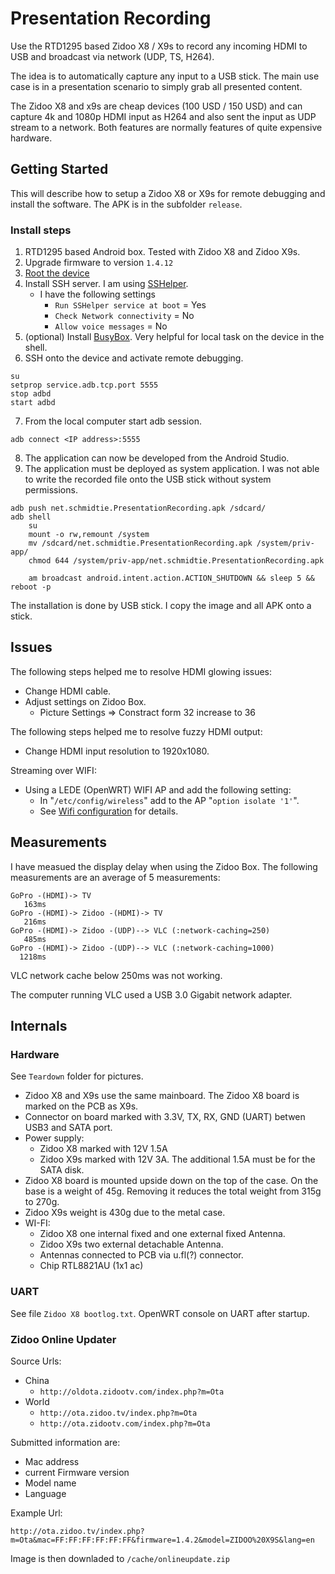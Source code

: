 # Presentation Recording

Use the RTD1295 based Zidoo X8 / X9s to record any incoming HDMI to USB and broadcast via network (UDP, TS, H264).

The idea is to automatically capture any input to a USB stick. The main use case is in a presentation scenario to simply grab all presented content.

The Zidoo X8 and x9s are cheap devices (100 USD / 150 USD) and can capture 4k and 1080p HDMI input as H264 and also sent the input as UDP stream to a network. Both features are normally features of quite expensive hardware.

## Getting Started

This will describe how to setup a Zidoo X8 or X9s for remote debugging and install the software.
The APK is in the subfolder ```release```.

### Install steps
 1. RTD1295 based Android box. Tested with Zidoo X8 and Zidoo X9s.
 2. Upgrade firmware to version `1.4.12`
 3. [Root the device](https://www.zidoo.tv/Support/guide/guide_target/b7ywTwiBwahKKmVViAFMcQ%3D%3D.html)
 4. Install SSH server. I am using [SSHelper](https://arachnoid.com/android/SSHelper/).
    * I have the following settings
      * `Run SSHelper service at boot` = Yes
      * `Check Network connectivity` = No
      * `Allow voice messages` = No
 5. (optional) Install [BusyBox](https://f-droid.org/en/packages/ru.meefik.busybox/). Very helpful for local task on the device in the shell.
 6. SSH onto the device and activate remote debugging.
```
su
setprop service.adb.tcp.port 5555
stop adbd
start adbd
```
 7. From the local computer start adb session.
```
adb connect <IP address>:5555
```
 8. The application can now be developed from the Android Studio.
 9. The application must be deployed as system application. I was not able to write the recorded file onto the USB stick without system permissions.
```
adb push net.schmidtie.PresentationRecording.apk /sdcard/
adb shell
	su
	mount -o rw,remount /system
	mv /sdcard/net.schmidtie.PresentationRecording.apk /system/priv-app/
	chmod 644 /system/priv-app/net.schmidtie.PresentationRecording.apk

	am broadcast android.intent.action.ACTION_SHUTDOWN && sleep 5 && reboot -p
```

The installation is done by USB stick. I copy the image and all APK onto a stick.

## Issues
The following steps helped me to resolve HDMI glowing issues:
 * Change HDMI cable.
 * Adjust settings on Zidoo Box.
   * Picture Settings => Constract form 32 increase to 36

The following steps helped me to resolve fuzzy HDMI output:
 * Change HDMI input resolution to 1920x1080.

Streaming over WIFI:
 * Using a LEDE (OpenWRT) WIFI AP and add the following setting:
    *  In "```/etc/config/wireless```" add to the AP "```option isolate '1'```".
    * See [Wifi configuration](https://lede-project.org/docs/user-guide/wifi_configuration) for details.


## Measurements

I have measued the display delay when using the Zidoo Box. The following measurements are an average of 5 measurements:
```
GoPro -(HDMI)-> TV
   163ms
GoPro -(HDMI)-> Zidoo -(HDMI)-> TV
   216ms
GoPro -(HDMI)-> Zidoo -(UDP)--> VLC (:network-caching=250)
   485ms
GoPro -(HDMI)-> Zidoo -(UDP)--> VLC (:network-caching=1000)
  1218ms
```
VLC network cache below 250ms was not working.

The computer running VLC used a USB 3.0 Gigabit network adapter.

## Internals

### Hardware
See ```Teardown``` folder for pictures.
 * Zidoo X8 and X9s use the same mainboard. The Zidoo X8 board is marked on the PCB as X9s.
 * Connector on board marked with 3.3V, TX, RX, GND (UART) betwen USB3 and SATA port.
 * Power supply:
   * Zidoo X8 marked with 12V 1.5A
   * Zidoo X9s marked with 12V 3A. The additional 1.5A must be for the SATA disk.
 * Zidoo X8 board is mounted upside down on the top of the case. On the base is a weight of 45g. Removing it reduces the total weight from 315g to 270g.
 * Zidoo X9s weight is 430g due to the metal case.
 * WI-FI:
   * Zidoo X8 one internal fixed and one external fixed Antenna.
   * Zidoo X9s two external detachable Antenna.
   * Antennas connected to PCB via u.fl(?) connector.
   * Chip RTL8821AU (1x1 ac)

### UART
See file ```Zidoo X8 bootlog.txt```.
OpenWRT console on UART after startup.

### Zidoo Online Updater

Source Urls:
 * China
   * `http://oldota.zidootv.com/index.php?m=Ota`
 * World
   * `http://ota.zidoo.tv/index.php?m=Ota`
   * `http://ota.zidootv.com/index.php?m=Ota`

Submitted information are:
 * Mac address
 * current Firmware version
 * Model name
 * Language

Example Url:
```
http://ota.zidoo.tv/index.php?m=Ota&mac=FF:FF:FF:FF:FF:FF&firmware=1.4.2&model=ZIDOO%20X9S&lang=en
```

Image is then downladed to `/cache/onlineupdate.zip`